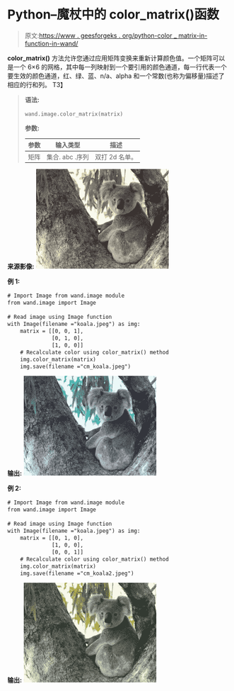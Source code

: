 # Python–魔杖中的 color_matrix()函数

> 原文:[https://www . geesforgeks . org/python-color _ matrix-in-function-in-wand/](https://www.geeksforgeeks.org/python-color_matrix-function-in-wand/)

**color_matrix()** 方法允许您通过应用矩阵变换来重新计算颜色值。一个矩阵可以是一个 6×6 的网格，其中每一列映射到一个要引用的颜色通道，每一行代表一个要生效的颜色通道，红、绿、蓝、n/a、alpha 和一个常数(也称为偏移量)描述了相应的行和列。
T3】

> **语法:**
> 
> ```
> wand.image.color_matrix(matrix)
> 
> ```
> 
> **参数:**
> 
> | 参数 | 输入类型 | 描述 |
> | --- | --- | --- |
> | 矩阵 | 集合. abc .序列 | 双打 2d 名单。 |

**来源影像:**
![](img/a1d5dabac07efe8de363e0c440a198d8.png)

**例 1:**

```
# Import Image from wand.image module
from wand.image import Image

# Read image using Image function
with Image(filename ="koala.jpeg") as img:
    matrix = [[0, 0, 1],
              [0, 1, 0],
              [1, 0, 0]]
    # Recalculate color using color_matrix() method
    img.color_matrix(matrix)
    img.save(filename ="cm_koala.jpeg")
```

**输出:**
![](img/a5317b5095c4762f8160e0892f40cd18.png)

**例 2:**

```
# Import Image from wand.image module
from wand.image import Image

# Read image using Image function
with Image(filename ="koala.jpeg") as img:
    matrix = [[0, 1, 0],
              [1, 0, 0],
              [0, 0, 1]]
    # Recalculate color using color_matrix() method
    img.color_matrix(matrix)
    img.save(filename ="cm_koala2.jpeg")
```

**输出:**
![](img/31a75b0519927b2accea5b90a2171bbc.png)